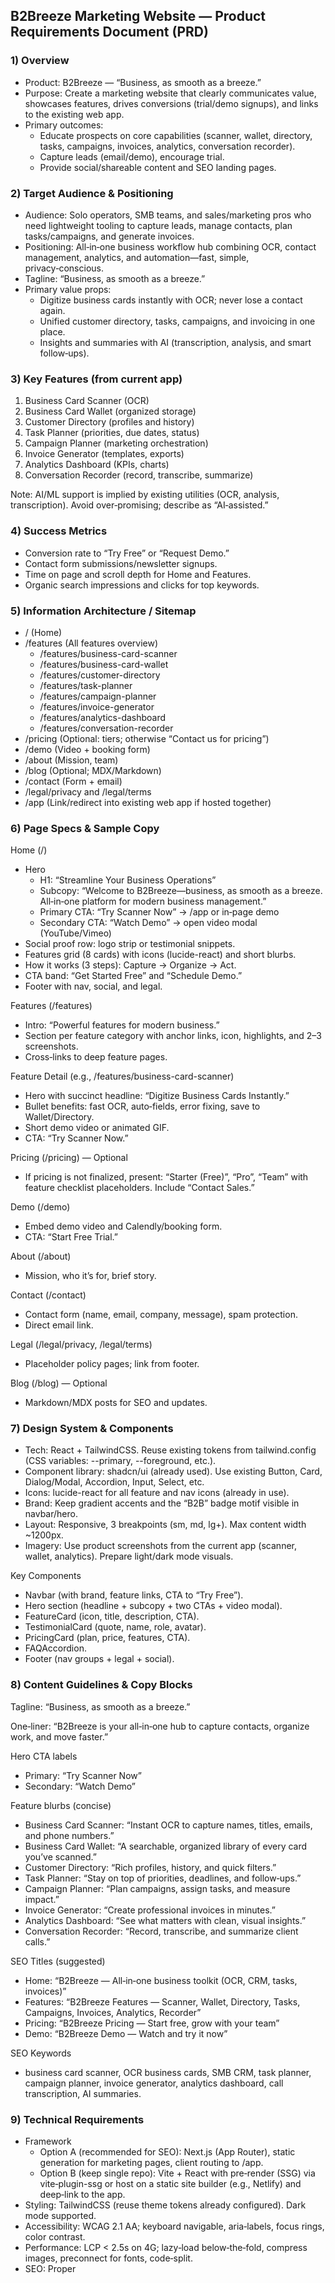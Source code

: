 ## B2Breeze Marketing Website — Product Requirements Document (PRD)

### 1) Overview

- Product: B2Breeze — “Business, as smooth as a breeze.”
- Purpose: Create a marketing website that clearly communicates value, showcases features, drives conversions (trial/demo signups), and links to the existing web app.
- Primary outcomes:
  - Educate prospects on core capabilities (scanner, wallet, directory, tasks, campaigns, invoices, analytics, conversation recorder).
  - Capture leads (email/demo), encourage trial.
  - Provide social/shareable content and SEO landing pages.

### 2) Target Audience & Positioning

- Audience: Solo operators, SMB teams, and sales/marketing pros who need lightweight tooling to capture leads, manage contacts, plan tasks/campaigns, and generate invoices.
- Positioning: All‑in‑one business workflow hub combining OCR, contact management, analytics, and automation—fast, simple, privacy‑conscious.
- Tagline: “Business, as smooth as a breeze.”
- Primary value props:
  - Digitize business cards instantly with OCR; never lose a contact again.
  - Unified customer directory, tasks, campaigns, and invoicing in one place.
  - Insights and summaries with AI (transcription, analysis, and smart follow‑ups).

### 3) Key Features (from current app)

1. Business Card Scanner (OCR)
2. Business Card Wallet (organized storage)
3. Customer Directory (profiles and history)
4. Task Planner (priorities, due dates, status)
5. Campaign Planner (marketing orchestration)
6. Invoice Generator (templates, exports)
7. Analytics Dashboard (KPIs, charts)
8. Conversation Recorder (record, transcribe, summarize)

Note: AI/ML support is implied by existing utilities (OCR, analysis, transcription). Avoid over‑promising; describe as “AI‑assisted.”

### 4) Success Metrics

- Conversion rate to “Try Free” or “Request Demo.”
- Contact form submissions/newsletter signups.
- Time on page and scroll depth for Home and Features.
- Organic search impressions and clicks for top keywords.

### 5) Information Architecture / Sitemap

- / (Home)
- /features (All features overview)
  - /features/business-card-scanner
  - /features/business-card-wallet
  - /features/customer-directory
  - /features/task-planner
  - /features/campaign-planner
  - /features/invoice-generator
  - /features/analytics-dashboard
  - /features/conversation-recorder
- /pricing (Optional: tiers; otherwise “Contact us for pricing”)
- /demo (Video + booking form)
- /about (Mission, team)
- /blog (Optional; MDX/Markdown)
- /contact (Form + email)
- /legal/privacy and /legal/terms
- /app (Link/redirect into existing web app if hosted together)

### 6) Page Specs & Sample Copy

Home (/)

- Hero
  - H1: “Streamline Your Business Operations”
  - Subcopy: “Welcome to B2Breeze—business, as smooth as a breeze. All‑in‑one platform for modern business management.”
  - Primary CTA: “Try Scanner Now” → /app or in‑page demo
  - Secondary CTA: “Watch Demo” → open video modal (YouTube/Vimeo)
- Social proof row: logo strip or testimonial snippets.
- Features grid (8 cards) with icons (lucide-react) and short blurbs.
- How it works (3 steps): Capture → Organize → Act.
- CTA band: “Get Started Free” and “Schedule Demo.”
- Footer with nav, social, and legal.

Features (/features)

- Intro: “Powerful features for modern business.”
- Section per feature category with anchor links, icon, highlights, and 2–3 screenshots.
- Cross‑links to deep feature pages.

Feature Detail (e.g., /features/business-card-scanner)

- Hero with succinct headline: “Digitize Business Cards Instantly.”
- Bullet benefits: fast OCR, auto‑fields, error fixing, save to Wallet/Directory.
- Short demo video or animated GIF.
- CTA: “Try Scanner Now.”

Pricing (/pricing) — Optional

- If pricing is not finalized, present: “Starter (Free)”, “Pro”, “Team” with feature checklist placeholders. Include “Contact Sales.”

Demo (/demo)

- Embed demo video and Calendly/booking form.
- CTA: “Start Free Trial.”

About (/about)

- Mission, who it’s for, brief story.

Contact (/contact)

- Contact form (name, email, company, message), spam protection.
- Direct email link.

Legal (/legal/privacy, /legal/terms)

- Placeholder policy pages; link from footer.

Blog (/blog) — Optional

- Markdown/MDX posts for SEO and updates.

### 7) Design System & Components

- Tech: React + TailwindCSS. Reuse existing tokens from tailwind.config (CSS variables: --primary, --foreground, etc.).
- Component library: shadcn/ui (already used). Use existing Button, Card, Dialog/Modal, Accordion, Input, Select, etc.
- Icons: lucide-react for all feature and nav icons (already in use).
- Brand: Keep gradient accents and the “B2B” badge motif visible in navbar/hero.
- Layout: Responsive, 3 breakpoints (sm, md, lg+). Max content width ~1200px.
- Imagery: Use product screenshots from the current app (scanner, wallet, analytics). Prepare light/dark mode visuals.

Key Components

- Navbar (with brand, feature links, CTA to “Try Free”).
- Hero section (headline + subcopy + two CTAs + video modal).
- FeatureCard (icon, title, description, CTA).
- TestimonialCard (quote, name, role, avatar).
- PricingCard (plan, price, features, CTA).
- FAQAccordion.
- Footer (nav groups + legal + social).

### 8) Content Guidelines & Copy Blocks

Tagline: “Business, as smooth as a breeze.”

One‑liner: “B2Breeze is your all‑in‑one hub to capture contacts, organize work, and move faster.”

Hero CTA labels

- Primary: “Try Scanner Now”
- Secondary: “Watch Demo”

Feature blurbs (concise)

- Business Card Scanner: “Instant OCR to capture names, titles, emails, and phone numbers.”
- Business Card Wallet: “A searchable, organized library of every card you’ve scanned.”
- Customer Directory: “Rich profiles, history, and quick filters.”
- Task Planner: “Stay on top of priorities, deadlines, and follow‑ups.”
- Campaign Planner: “Plan campaigns, assign tasks, and measure impact.”
- Invoice Generator: “Create professional invoices in minutes.”
- Analytics Dashboard: “See what matters with clean, visual insights.”
- Conversation Recorder: “Record, transcribe, and summarize client calls.”

SEO Titles (suggested)

- Home: “B2Breeze — All‑in‑one business toolkit (OCR, CRM, tasks, invoices)”
- Features: “B2Breeze Features — Scanner, Wallet, Directory, Tasks, Campaigns, Invoices, Analytics, Recorder”
- Pricing: “B2Breeze Pricing — Start free, grow with your team”
- Demo: “B2Breeze Demo — Watch and try it now”

SEO Keywords

- business card scanner, OCR business cards, SMB CRM, task planner, campaign planner, invoice generator, analytics dashboard, call transcription, AI summaries.

### 9) Technical Requirements

- Framework
  - Option A (recommended for SEO): Next.js (App Router), static generation for marketing pages, client routing to /app.
  - Option B (keep single repo): Vite + React with pre‑render (SSG) via vite‑plugin-ssg or host on a static site builder (e.g., Netlify) and deep‑link to the app.
- Styling: TailwindCSS (reuse theme tokens already configured). Dark mode supported.
- Accessibility: WCAG 2.1 AA; keyboard navigable, aria‑labels, focus rings, color contrast.
- Performance: LCP < 2.5s on 4G; lazy‑load below‑the‑fold, compress images, preconnect for fonts, code‑split.
- SEO: Proper <title>, meta description, OpenGraph/Twitter tags, JSON‑LD (Organization + SoftwareApplication), XML sitemap, robots.txt.
- Analytics: GA4 or Plausible; track CTA clicks, form submits, video plays, pricing views.
- Forms: Contact form via serverless function (Edge/Server Actions) or email API (e.g., Resend). Basic spam protection (honeypot/time‑trap).
- Privacy: Cookie banner if analytics uses cookies; privacy and terms pages.
- Internationalization: English first; structure for future locales.

### 10) Integrations & Links

- “Try Free” and “Try Scanner Now” should deep‑link to the existing app (e.g., /app route, or external app domain) and preserve UTM parameters.
- “Watch Demo” opens a modal with an embeddable video (YouTube/Vimeo). Close on ESC and overlay click.
- “Schedule Demo” links to Calendly or booking system.

### 11) Assets Needed

- Logo variants (SVG, light/dark).
- Product screenshots: Scanner, Wallet, Directory, Tasks, Invoices, Analytics, Recorder.
- Demo video (1080p) + 15‑30s teaser clip.
- Team headshots (for About/Testimonial), optional.

### 12) Page Wireframes (concise)

Home

- Navbar
- Hero (H1, subcopy, two CTAs, video button)
- Feature grid (8 cards)
- How it works (3 columns)
- Social proof/testimonials
- CTA band
- Footer

Feature Detail

- Hero (headline + short copy + CTA)
- Benefits list
- Screenshot block or short demo
- FAQ
- CTA

Pricing (optional)

- Plan cards (Starter/Pro/Team)
- Feature comparison
- FAQ
- CTA

### 13) Acceptance Criteria

- Pages implemented per sitemap with responsive layouts.
- Reuses existing shadcn/ui components and Tailwind theme variables.
- Video modal works with ESC and click‑outside to close.
- All CTAs route correctly (Try, Demo, Contact) and fire analytics events.
- Lighthouse (mobile): Performance ≥ 85, Accessibility ≥ 95, SEO ≥ 90, Best Practices ≥ 90.
- Basic SEO in place (titles, descriptions, OG/Twitter, sitemap, robots).
- A11y: Keyboard focus visible, alt text on images, aria‑labels on buttons.

### 14) Risks & Mitigations

- SEO on SPA (if Vite only): Use SSG or deploy with prerender to avoid crawl issues.
- Asset quality: Ensure crisp screenshots and compressed images (WebP/AVIF).
- Feature scope creep: Keep marketing site content descriptive; do not add app complexity.

### 15) Timeline (suggested)

- Week 1: IA, visuals, copy, assets.
- Week 2: Implement Home and Features; wire video modal; add analytics.
- Week 3: Feature detail pages, Contact/Legal, optional Pricing; QA + Lighthouse.

### 16) Deliverables

- Production‑ready marketing website (pages above), hosted (Vercel/Netlify).
- Source code with README for run/build/deploy.
- Media assets and copy in a structured folder.
- Sitemap.xml and robots.txt.

### 17) Notes for Implementation in This Repo

- Keep marketing site as a separate route space (e.g., /site/\*) or separate project (recommended: Next.js marketing + link to existing app). If same project, reuse components from `src/components/ui` and copy from `HomePage` for brand consistency.
- Use the existing visual language: gradient accents, Button and Card variants, lucide icons, and the tagline.

---

Appendix: Sample CTA Copy

- Primary: “Get Started Free”
- Secondary: “Schedule Demo”
- Tertiary: “Explore Features”
